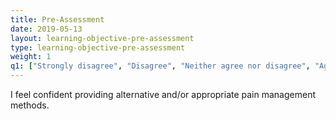 ```yaml
---
title: Pre-Assessment 
date: 2019-05-13
layout: learning-objective-pre-assessment
type: learning-objective-pre-assessment
weight: 1
q1: ["Strongly disagree", "Disagree", "Neither agree nor disagree", "Agree", "Strongly agree"]
---
```

I feel confident providing alternative and/or appropriate pain management methods.
